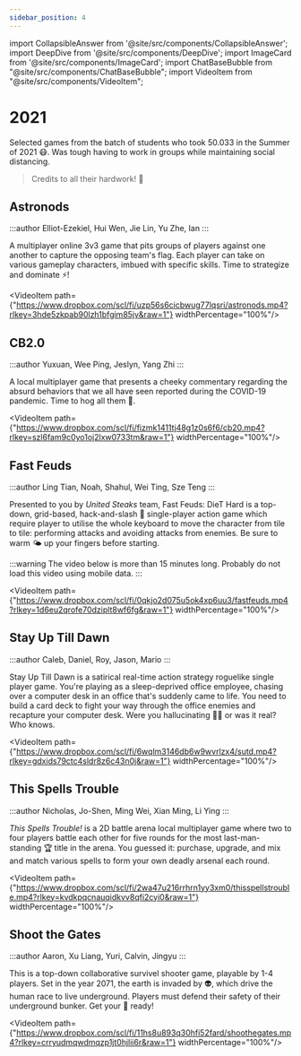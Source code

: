 ```yaml
---
sidebar_position: 4
---
```


import CollapsibleAnswer from '@site/src/components/CollapsibleAnswer';
import DeepDive from '@site/src/components/DeepDive';
import ImageCard from '@site/src/components/ImageCard';
import ChatBaseBubble from "@site/src/components/ChatBaseBubble";
import VideoItem from "@site/src/components/VideoItem";

# 2021

Selected games from the batch of students who took 50.033 in the Summer of 2021 😷. Was tough having to work in groups while maintaining social distancing.

> Credits to all their hardwork! 🍾

## Astronods

:::author
Elliot-Ezekiel, Hui Wen, Jie Lin, Yu Zhe, Ian
:::

A multiplayer online 3v3 game that pits groups of players against one another to capture the opposing team's flag. Each player can take on various gameplay characters, imbued with specific skills. Time to strategize and dominate ⚡️!

<VideoItem path={"https://www.dropbox.com/scl/fi/uzp56s6cicbwug77lqsri/astronods.mp4?rlkey=3hde5zkpab90lzh1bfgim85jv&raw=1"} widthPercentage="100%"/>

## CB2.0

:::author
Yuxuan, Wee Ping, Jeslyn, Yang Zhi
:::

A local multiplayer game that presents a cheeky commentary regarding the absurd behaviors that we all have seen reported during the COVID-19 pandemic. Time to hog all them 🧻.

<VideoItem path={"https://www.dropbox.com/scl/fi/fizmk1411tj48g1z0s6f6/cb20.mp4?rlkey=szl6fam9c0yo1oj2lxw0733tm&raw=1"} widthPercentage="100%"/>

## Fast Feuds

:::author
Ling Tian, Noah, Shahul, Wei Ting, Sze Teng
:::

Presented to you by _United Steaks_ team, Fast Feuds: DieT Hard is a top-down, grid-based, hack-and-slash 🔪 single-player action game which require player to utilise the whole keyboard to move the character from tile to tile: performing attacks and avoiding attacks from enemies. Be sure to warm 🌤️ up your fingers before starting.

:::warning
The video below is more than 15 minutes long. Probably do not load this video using mobile data.
:::

<VideoItem path={"https://www.dropbox.com/scl/fi/0qkjo2d075u5ok4xp6uu3/fastfeuds.mp4?rlkey=1d6eu2qrofe70dziplt8wf6fg&raw=1"} widthPercentage="100%"/>

## Stay Up Till Dawn

:::author
Caleb, Daniel, Roy, Jason, Mario
:::

Stay Up Till Dawn is a satirical real-time action strategy roguelike single player game. You're playing as a sleep-deprived office employee, chasing over a computer desk in an office that's suddenly came to life. You need to build a card deck to fight your way through the office enemies and recapture your computer desk. Were you hallucinating 😵‍💫 or was it real? Who knows.

<VideoItem path={"https://www.dropbox.com/scl/fi/6wqlm3146db6w9wvrlzx4/sutd.mp4?rlkey=gdxids79ctc4sldr8z6c43n0j&raw=1"} widthPercentage="100%"/>

## This Spells Trouble

:::author
Nicholas, Jo-Shen, Ming Wei, Xian Ming, Li Ying
:::

_This Spells Trouble!_ is a 2D battle arena local multiplayer game where two to four players battle each other for five rounds for the most last-man-standing 🏆 title in the arena. You guessed it: purchase, upgrade, and mix and match various spells to form your own deadly arsenal each round.

<VideoItem path={"https://www.dropbox.com/scl/fi/2wa47u216rrhrn1yy3xm0/thisspellstrouble.mp4?rlkey=kvdkpqcnauqidkvv8qfi2cyi0&raw=1"} widthPercentage="100%"/>

## Shoot the Gates

:::author
Aaron, Xu Liang, Yuri, Calvin, Jingyu
:::

This is a top-down collaborative survivel shooter game, playable by 1-4 players. Set in the year 2071, the earth is invaded by 👽, which drive the human race to live underground. Players must defend their safety of their underground bunker. Get your 🔦 ready!

<VideoItem path={"https://www.dropbox.com/scl/fi/11hs8u893q30hfi52fard/shoothegates.mp4?rlkey=crryudmqwdmqzp1jt0hjlii6r&raw=1"} widthPercentage="100%"/>
